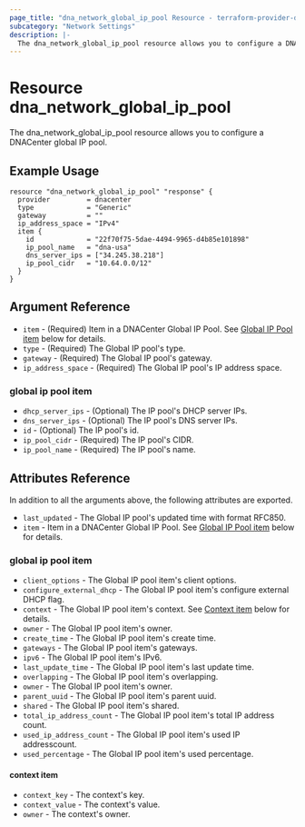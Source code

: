 ```yaml
---
page_title: "dna_network_global_ip_pool Resource - terraform-provider-dnacenter"
subcategory: "Network Settings"
description: |-
  The dna_network_global_ip_pool resource allows you to configure a DNACenter global IP pool.
---
```


# Resource dna_network_global_ip_pool

The dna_network_global_ip_pool resource allows you to configure a DNACenter global IP pool.

## Example Usage

```hcl
resource "dna_network_global_ip_pool" "response" {
  provider         = dnacenter
  type             = "Generic"
  gateway          = ""
  ip_address_space = "IPv4"
  item {
    id             = "22f70f75-5dae-4494-9965-d4b85e101898"
    ip_pool_name   = "dna-usa"
    dns_server_ips = ["34.245.38.218"]
    ip_pool_cidr   = "10.64.0.0/12"
  }
}
```

## Argument Reference

- `item` - (Required) Item in a DNACenter Global IP Pool. See [Global IP Pool item](#global-ip-pool-item) below for details.
- `type` - (Required) The Global IP pool's type.
- `gateway` - (Required) The Global IP pool's gateway.
- `ip_address_space` - (Required) The Global IP pool's IP address space.

### global ip pool item

- `dhcp_server_ips` - (Optional) The IP pool's DHCP server IPs.
- `dns_server_ips` - (Optional) The IP pool's DNS server IPs.
- `id` - (Optional) The IP pool's id.
- `ip_pool_cidr` - (Required) The IP pool's CIDR.
- `ip_pool_name` - (Required) The IP pool's name.

## Attributes Reference

In addition to all the arguments above, the following attributes are exported.

- `last_updated` - The Global IP pool's updated time with format RFC850.
- `item` - Item in a DNACenter Global IP Pool. See [Global IP Pool item](#global-ip-pool-item-1) below for details.

### global ip pool item

- `client_options` - The Global IP pool item's client options.
- `configure_external_dhcp` - The Global IP pool item's configure external DHCP flag.
- `context` - The Global IP pool item's context. See [Context item](#context-item) below for details.
- `owner` - The Global IP pool item's owner.
- `create_time` - The Global IP pool item's create time.
- `gateways` - The Global IP pool item's gateways.
- `ipv6` - The Global IP pool item's IPv6.
- `last_update_time` - The Global IP pool item's last update time.
- `overlapping` - The Global IP pool item's overlapping.
- `owner` - The Global IP pool item's owner.
- `parent_uuid` - The Global IP pool item's parent uuid.
- `shared` - The Global IP pool item's shared.
- `total_ip_address_count` - The Global IP pool item's total IP address count.
- `used_ip_address_count` - The Global IP pool item's used IP addresscount.
- `used_percentage` - The Global IP pool item's used percentage.

#### context item

- `context_key` - The context's key.
- `context_value` - The context's value.
- `owner` - The context's owner.
